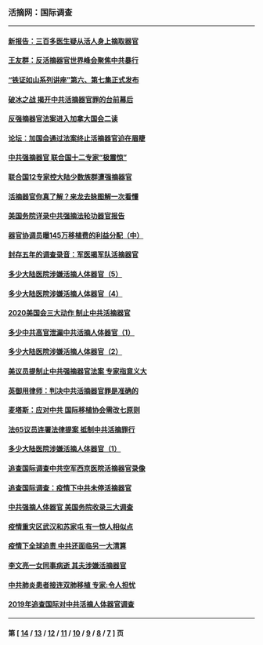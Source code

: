 ### 活摘网：国际调查
---
#### [新报告：三百多医生疑从活人身上摘取器官](../../pages/nf5947/n13703044.md?05030430) 
#### [王友群：反活摘器官世界峰会聚焦中共暴行](../../pages/nf5947/n13250738.md?05030430) 
#### [“铁证如山系列讲座”第六、第七集正式发布](../../pages/nf5947/n13106287.md?05030430) 
#### [破冰之战 揭开中共活摘器官罪的台前幕后](../../pages/nf5947/n13082457.md?05030430) 
#### [反强摘器官法案进入加拿大国会二读](../../pages/nf5947/n13033450.md?05030430) 
#### [论坛：加国会通过法案终止活摘器官迫在眉睫](../../pages/nf5947/n13029839.md?05030430) 
#### [中共强摘器官 联合国十二专家“极震惊”](../../pages/nf5947/n13024313.md?05030430) 
#### [联合国12专家控大陆少数族群遭强摘器官](../../pages/nf5947/n13023877.md?05030430) 
#### [活摘器官你真了解？来龙去脉图解一次看懂](../../pages/nf5947/n13013820.md?05030430) 
#### [美国务院详录中共强摘法轮功器官报告](../../pages/nf5947/n12944519.md?05030430) 
#### [器官协调员曝145万移植费的利益分配（中）](../../pages/nf5947/n12894547.md?05030430) 
#### [封存五年的调查录音：军医揭军队活摘器官](../../pages/nf5947/n12798692.md?05030430) 
#### [多少大陆医院涉嫌活摘人体器官（5）](../../pages/nf5947/n12768383.md?05030430) 
#### [多少大陆医院涉嫌活摘人体器官（4）](../../pages/nf5947/n12664434.md?05030430) 
#### [2020美国会三大动作 制止中共活摘器官](../../pages/nf5947/n12682004.md?05030430) 
#### [多少中共高官泄漏中共活摘人体器官（1）](../../pages/nf5947/n12671234.md?05030430) 
#### [多少大陆医院涉嫌活摘人体器官（2）](../../pages/nf5947/n12655589.md?05030430) 
#### [美议员提制止中共强摘器官法案 专家指意义大](../../pages/nf5947/n12630561.md?05030430) 
#### [英御用律师：判决中共活摘器官罪是准确的](../../pages/nf5947/n12580740.md?05030430) 
#### [麦塔斯：应对中共 国际移植协会需改七原则](../../pages/nf5947/n12514711.md?05030430) 
#### [法65议员连署法律提案 抵制中共活摘罪行](../../pages/nf5947/n12437047.md?05030430) 
#### [多少大陆医院涉嫌活摘人体器官（1）](../../pages/nf5947/n12414284.md?05030430) 
#### [追查国际调查中共空军西京医院活摘器官录像](../../pages/nf5947/n12348837.md?05030430) 
#### [追查国际调查：疫情下中共未停活摘器官](../../pages/nf5947/n12273415.md?05030430) 
#### [中共强摘人体器官 美国务院收录三大调查](../../pages/nf5947/n12181488.md?05030430) 
#### [疫情重灾区武汉和苏家屯 有一惊人相似点](../../pages/nf5947/n12150824.md?05030430) 
#### [疫情下全球追责 中共还面临另一大清算](../../pages/nf5947/n12070397.md?05030430) 
#### [李文亮一女同事病逝 其夫涉嫌活摘器官](../../pages/nf5947/n11957882.md?05030430) 
#### [中共肺炎患者接连双肺移植 专家:令人担忧](../../pages/nf5947/n11945516.md?05030430) 
#### [2019年追查国际对中共活摘人体器官调查](../../pages/nf5947/n11917733.md?05030430) 

---
#### 第 [ [14](./14.md?05030430) / [13](./13.md?05030430) / [12](./12.md?05030430) / [11](./11.md?05030430) / [10](./10.md?05030430) / [9](./9.md?05030430) / [8](./8.md?05030430) / [7](./7.md?05030430) ] 页
